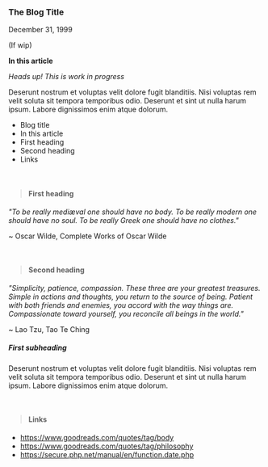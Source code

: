 ### The Blog Title

December 31, 1999

(If wip)

**In this article**

*Heads up! This is work in progress*

Deserunt nostrum et voluptas velit dolore fugit blanditiis. Nisi voluptas rem velit soluta sit tempora temporibus odio. Deserunt et sint ut nulla harum ipsum. Labore dignissimos enim atque dolorum.

- Blog title
- In this article
- First heading
- Second heading
- Links

<br>

> #### First heading

*"To be really mediæval one should have no body. To be really modern one should have no soul. To be really Greek one should have no clothes."*

~ Oscar Wilde, Complete Works of Oscar Wilde

<br>

> #### Second heading

*"Simplicity, patience, compassion. These three are your greatest treasures. Simple in actions and thoughts, you return to the source of being. Patient with both friends and enemies, you accord with the way things are.
Compassionate toward yourself, you reconcile all beings in the world."*

~ Lao Tzu, Tao Te Ching

##### First subheading

Deserunt nostrum et voluptas velit dolore fugit blanditiis. Nisi voluptas rem velit soluta sit tempora temporibus odio. Deserunt et sint ut nulla harum ipsum. Labore dignissimos enim atque dolorum.

<br>

> #### Links

- https://www.goodreads.com/quotes/tag/body
- https://www.goodreads.com/quotes/tag/philosophy
- https://secure.php.net/manual/en/function.date.php

